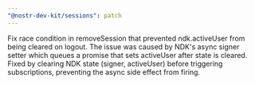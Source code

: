 ```yaml
---
"@nostr-dev-kit/sessions": patch
---
```


Fix race condition in removeSession that prevented ndk.activeUser from being cleared on logout. The issue was caused by NDK's async signer setter which queues a promise that sets activeUser after state is cleared. Fixed by clearing NDK state (signer, activeUser) before triggering subscriptions, preventing the async side effect from firing.
